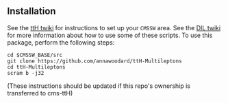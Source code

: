 ## Installation

See the [ttH twiki](https://twiki.cern.ch/twiki/bin/viewauth/CMS/TTbarHiggs) for instructions to set up your `CMSSW` area.
See the [DIL twiki](https://twiki.cern.ch/twiki/bin/view/CMSPublic/NovaDilWorkflow) for more information about how to use some of these scripts.
To use this package, perform the following steps:

    cd $CMSSW_BASE/src
    git clone https://github.com/annawoodard/ttH-Multileptons
    cd ttH-Multileptons
    scram b -j32
    
(These instructions should be updated if this repo's ownership is transferred to cms-ttH)
